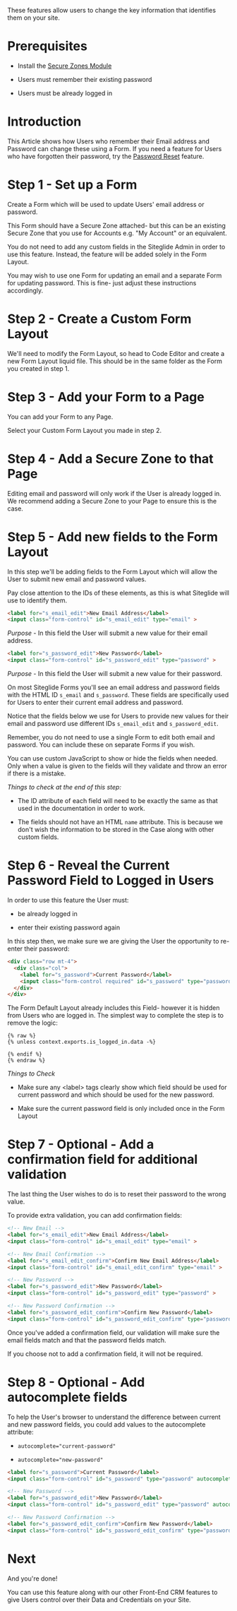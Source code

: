 These features allow users to change the key information that identifies them on your site.

<!-- ![](https://downloads.intercomcdn.com/i/o/258038314/977e8edb09dd8197a452d6d8/image.png) -->

# Prerequisites

*   Install the [Secure Zones Module](https://help.siteglide.com/article/138-secure-zones-getting-started)

*   Users must remember their existing password

*   Users must be already logged in

# Introduction

This Article shows how Users who remember their Email address and Password can change these using a Form. If you need a feature for Users who have forgotten their password, try the [Password Reset](https://help.siteglide.com/article/138-secure-zones-getting-started#2-adding-a-password-recovery-page) feature.&#x20;

# Step 1 - Set up a Form&#x20;

Create a Form which will be used to update Users' email address or password.&#x20;

<!-- ![](https://downloads.intercomcdn.com/i/o/258319499/5f68c4e7d61e63062ad8c247/image.png) -->

This Form should have a Secure Zone attached- but this can be an existing Secure Zone that you use for Accounts e.g. "My Account" or an equivalent.&#x20;

You do not need to add any custom fields in the Siteglide Admin in order to use this feature. Instead, the feature will be added solely in the Form Layout.

You may wish to use one Form for updating an email and a separate Form for updating password. This is fine- just adjust these instructions accordingly.&#x20;

# Step 2 - Create a Custom Form Layout

We'll need to modify the Form Layout, so head to Code Editor and create a new Form Layout liquid file. This should be in the same folder as the Form you created in step 1.

<!-- ![](https://downloads.intercomcdn.com/i/o/258320889/1dc7f7aa68ef97197c627c62/image.png) -->

# Step 3 - Add your Form to a Page

You can add your Form to any Page.

<!-- ![](https://downloads.intercomcdn.com/i/o/258319926/fb64165aa155854d73c9e3b3/image.png) -->

Select your Custom Form Layout you made in step 2.

# Step 4 - Add a Secure Zone to that Page

Editing email and password will only work if the User is already logged in. We recommend adding a Secure Zone to your Page to ensure this is the case.

# Step 5 - Add new fields to the Form Layout

In this step we'll be adding fields to the Form Layout which will allow the User to submit new email and password values.

&#x20;Pay close attention to the IDs of these elements, as this is what Siteglide will use to identify them.

```html
<label for="s_email_edit">New Email Address</label>
<input class="form-control" id="s_email_edit" type="email" >
```

*Purpose* - In this field the User will submit a new value for their email address.

```html
<label for="s_password_edit">New Password</label>
<input class="form-control" id="s_password_edit" type="password" >
```

*Purpose* - In this field the User will submit a new value for their password.

On most Siteglide Forms you'll see an email address and password fields with the HTML ID `s_email` and `s_password`. These fields are specifically used for Users to enter their current email address and password.&#x20;

Notice that the fields below we use for Users to provide new values for their email and password use different IDs `s_email_edit` and `s_password_edit`.&#x20;

Remember, you do not need to use a single Form to edit both email and password. You can include these on separate Forms if you wish.&#x20;

You can use custom JavaScript to show or hide the fields when needed. Only when a value is given to the fields will they validate and throw an error if there is a mistake.

*Things to check at the end of this step:*

*   The ID attribute of each field will need to be exactly the same as that used in the documentation in order to work.

*   The fields should not have an HTML `name` attribute. This is because we don't wish the information to be stored in the Case along with other custom fields.&#x20;

# Step 6 - Reveal the Current Password Field to Logged in Users

In order to use this feature the User must:

*   be already logged in

*   enter their existing password again

In this step then, we make sure we are giving the User the opportunity to re-enter their password:

```html
<div class="row mt-4">
  <div class="col">
    <label for="s_password">Current Password</label>
    <input class="form-control required" id="s_password" type="password">
  </div>
</div>
```

The Form Default Layout already includes this Field- however it is hidden from Users who are logged in.&#x20;
The simplest way to complete the step is to remove the logic:

```liquid
{% raw %}
{% unless context.exports.is_logged_in.data -%}
  
{% endif %}
{% endraw %}
```

*Things to Check*

*   Make sure any \<label> tags clearly show which field should be used for current password and which should be used for the new password.&#x20;

*   Make sure the current password field is only included once in the Form Layout

# Step 7 - Optional - Add a confirmation field for additional validation

The last thing the User wishes to do is to reset their password to the wrong value.&#x20;

To provide extra validation, you can add confirmation fields:

```html
<!-- New Email -->
<label for="s_email_edit">New Email Address</label>
<input class="form-control" id="s_email_edit" type="email" >

<!-- New Email Confirmation -->
<label for="s_email_edit_confirm">Confirm New Email Address</label>
<input class="form-control" id="s_email_edit_confirm" type="email" >

<!-- New Password -->
<label for="s_password_edit">New Password</label>
<input class="form-control" id="s_password_edit" type="password" >

<!-- New Password Confirmation -->
<label for="s_password_edit_confirm">Confirm New Password</label>
<input class="form-control" id="s_password_edit_confirm" type="password" >
```

Once you've added a confirmation field, our validation will make sure the email fields match and that the password fields match.&#x20;

If you choose not to add a confirmation field, it will not be required.&#x20;

# Step 8 - Optional - Add autocomplete fields

To help the User's browser to understand the difference between current and new password fields, you could add values to the autocomplete attribute:

*   `autocomplete="current-password"`

*   `autocomplete="new-password"`

```html
<label for="s_password">Current Password</label>
<input class="form-control" id="s_password" type="password" autocomplete="current-password">

<!-- New Password -->
<label for="s_password_edit">New Password</label>
<input class="form-control" id="s_password_edit" type="password" autocomplete="new-password">

<!-- New Password Confirmation -->
<label for="s_password_edit_confirm">Confirm New Password</label>
<input class="form-control" id="s_password_edit_confirm" type="password" autocomplete="new-password">
```

# Next

And you're done!&#x20;

You can use this feature along with our other Front-End CRM features to give Users control over their Data and Credentials on your Site.
